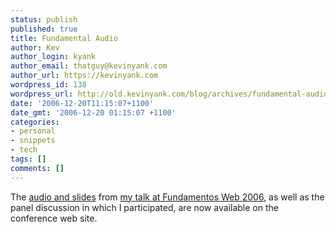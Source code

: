 ```yaml
---
status: publish
published: true
title: Fundamental Audio
author: Kev
author_login: kyank
author_email: thatguy@kevinyank.com
author_url: https://kevinyank.com
wordpress_id: 138
wordpress_url: http://old.kevinyank.com/blog/archives/fundamental-audio/
date: '2006-12-20T11:15:07+1100'
date_gmt: '2006-12-20 01:15:07 +1100'
categories:
- personal
- snippets
- tech
tags: []
comments: []
---
```

<p>The <a href="http://www.fundamentosweb.org/2006/Media/#ponencias">audio and slides</a> from <a href="https://kevinyank.com/posts/fundamental-spain/">my talk at Fundamentos Web 2006</a>, as well as the panel discussion in which I participated, are now available on the conference web site.</p>
